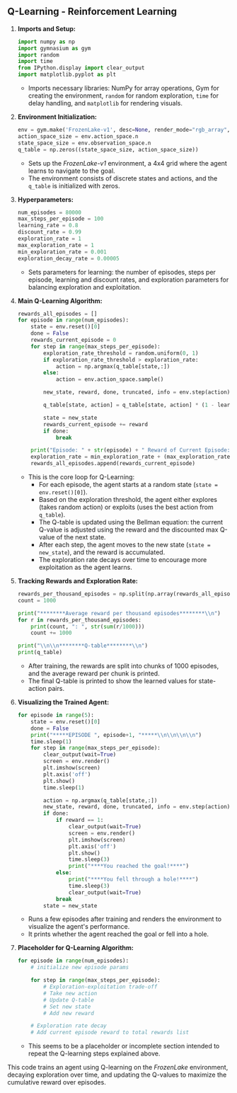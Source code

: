 ## Q-Learning - Reinforcement Learning
1. **Imports and Setup:**
   ```python
   import numpy as np
   import gymnasium as gym
   import random
   import time
   from IPython.display import clear_output
   import matplotlib.pyplot as plt
   ```
    - Imports necessary libraries: NumPy for array operations, Gym for creating the environment, `random` for random exploration, `time` for delay handling, and `matplotlib` for rendering visuals.

2. **Environment Initialization:**
   ```python
   env = gym.make('FrozenLake-v1', desc=None, render_mode="rgb_array", map_name="4x4", is_slippery=False)
   action_space_size = env.action_space.n
   state_space_size = env.observation_space.n
   q_table = np.zeros((state_space_size, action_space_size))
   ```
    - Sets up the *FrozenLake-v1* environment, a 4x4 grid where the agent learns to navigate to the goal.
    - The environment consists of discrete states and actions, and the `q_table` is initialized with zeros.

3. **Hyperparameters:**
   ```python
   num_episodes = 80000
   max_steps_per_episode = 100
   learning_rate = 0.8
   discount_rate = 0.99
   exploration_rate = 1
   max_exploration_rate = 1
   min_exploration_rate = 0.001
   exploration_decay_rate = 0.00005
   ```
    - Sets parameters for learning: the number of episodes, steps per episode, learning and discount rates, and exploration parameters for balancing exploration and exploitation.

4. **Main Q-Learning Algorithm:**
   ```python
   rewards_all_episodes = []
   for episode in range(num_episodes):
       state = env.reset()[0]
       done = False
       rewards_current_episode = 0
       for step in range(max_steps_per_episode):
           exploration_rate_threshold = random.uniform(0, 1)
           if exploration_rate_threshold > exploration_rate:
               action = np.argmax(q_table[state,:])
           else:
               action = env.action_space.sample()

           new_state, reward, done, truncated, info = env.step(action)

           q_table[state, action] = q_table[state, action] * (1 - learning_rate) + learning_rate * (reward + discount_rate * np.max(q_table[new_state, :]))

           state = new_state
           rewards_current_episode += reward
           if done:
               break

       print("Episode: " + str(episode) + " Reward of Current Episode: " + str(rewards_current_episode)  + " Exploration Rate: " + str(exploration_rate))
       exploration_rate = min_exploration_rate + (max_exploration_rate - min_exploration_rate) * np.exp(-exploration_decay_rate*episode)
       rewards_all_episodes.append(rewards_current_episode)
   ```
    - This is the core loop for Q-Learning:
        - For each episode, the agent starts at a random state (`state = env.reset()[0]`).
        - Based on the exploration threshold, the agent either explores (takes random action) or exploits (uses the best action from `q_table`).
        - The Q-table is updated using the Bellman equation: the current Q-value is adjusted using the reward and the discounted max Q-value of the next state.
        - After each step, the agent moves to the new state (`state = new_state`), and the reward is accumulated.
        - The exploration rate decays over time to encourage more exploitation as the agent learns.

5. **Tracking Rewards and Exploration Rate:**
   ```python
   rewards_per_thousand_episodes = np.split(np.array(rewards_all_episodes),num_episodes/1000)
   count = 1000

   print("********Average reward per thousand episodes********\\n")
   for r in rewards_per_thousand_episodes:
       print(count, ": ", str(sum(r/1000)))
       count += 1000

   print("\\n\\n********Q-table********\\n")
   print(q_table)
   ```
    - After training, the rewards are split into chunks of 1000 episodes, and the average reward per chunk is printed.
    - The final Q-table is printed to show the learned values for state-action pairs.

6. **Visualizing the Trained Agent:**
   ```python
   for episode in range(5):
       state = env.reset()[0]
       done = False
       print("*****EPISODE ", episode+1, "*****\\n\\n\\n\\n")
       time.sleep(1)
       for step in range(max_steps_per_episode):
           clear_output(wait=True)
           screen = env.render()
           plt.imshow(screen)
           plt.axis('off')
           plt.show()
           time.sleep(1)

           action = np.argmax(q_table[state,:])
           new_state, reward, done, truncated, info = env.step(action)
           if done:
               if reward == 1:
                   clear_output(wait=True)
                   screen = env.render()
                   plt.imshow(screen)
                   plt.axis('off')
                   plt.show()
                   time.sleep(3)
                   print("****You reached the goal!****")
               else:
                   print("****You fell through a hole!****")
                   time.sleep(3)
                   clear_output(wait=True)
               break
           state = new_state
   ```
    - Runs a few episodes after training and renders the environment to visualize the agent's performance.
    - It prints whether the agent reached the goal or fell into a hole.

7. **Placeholder for Q-Learning Algorithm:**
   ```python
   for episode in range(num_episodes):
       # initialize new episode params

       for step in range(max_steps_per_episode):
           # Exploration-exploitation trade-off
           # Take new action
           # Update Q-table
           # Set new state
           # Add new reward

       # Exploration rate decay
       # Add current episode reward to total rewards list
   ```
    - This seems to be a placeholder or incomplete section intended to repeat the Q-learning steps explained above.

This code trains an agent using Q-learning on the *FrozenLake* environment, decaying exploration over time, and updating the Q-values to maximize the cumulative reward over episodes.